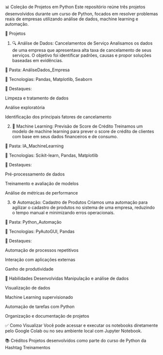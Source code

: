 📊 Coleção de Projetos em Python
Este repositório reúne três projetos desenvolvidos durante um curso de Python, focados em resolver problemas reais de empresas utilizando análise de dados, machine learning e automação.

🚀 Projetos
1. 🔍 Análise de Dados: Cancelamentos de Serviço
Analisamos os dados de uma empresa que apresentava alta taxa de cancelamento de seus serviços. O objetivo foi identificar padrões, causas e propor soluções baseadas em evidências.

📂 Pasta: AnáliseDados_Empresa

📌 Tecnologias: Pandas, Matplotlib, Seaborn

🎯 Destaques:

Limpeza e tratamento de dados

Análise exploratória

Identificação dos principais fatores de cancelamento

2. 🤖 Machine Learning: Previsão de Score de Crédito
Treinamos um modelo de machine learning para prever o score de crédito de clientes com base em seus dados financeiros e de consumo.

📂 Pasta: IA_MachineLearning

📌 Tecnologias: Scikit-learn, Pandas, Matplotlib

🎯 Destaques:

Pré-processamento de dados

Treinamento e avaliação de modelos

Análise de métricas de performance

3. ⚙️ Automação: Cadastro de Produtos
Criamos uma automação para agilizar o cadastro de produtos no sistema de uma empresa, reduzindo o tempo manual e minimizando erros operacionais.

📂 Pasta: Python_Automação

📌 Tecnologias: PyAutoGUI, Pandas

🎯 Destaques:

Automação de processos repetitivos

Interação com aplicações externas

Ganho de produtividade

💼 Habilidades Desenvolvidas
Manipulação e análise de dados

Visualização de dados

Machine Learning supervisionado

Automação de tarefas com Python

Organização e documentação de projetos

✅ Como Visualizar
Você pode acessar e executar os notebooks diretamente pelo Google Colab ou no seu ambiente local com Jupyter Notebook.

📚 Créditos
Projetos desenvolvidos como parte do curso de Python da Hashtag Treinamentos
